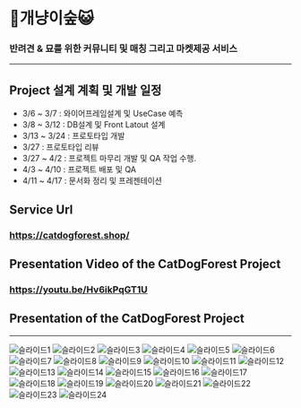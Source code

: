 # 🐶개냥이숲😺
### 반려견 & 묘를 위한 커뮤니티 및 매칭 그리고 마켓제공 서비스
<hr>

   ## Project 설계 계획 및 개발 일정
   - 3/6 ~ 3/7 : 와이어프레임설계 및 UseCase 예측
   - 3/8 ~ 3/12 : DB설계 및 Front Latout 설계
   - 3/13 ~ 3/24 : 프로토타입 개발
   - 3/27 : 프로토타입 리뷰
   - 3/27 ~ 4/2 : 프로젝트 마무리 개발 및 QA 작업 수행.
   - 4/3 ~ 4/10 : 프로젝트 배포 및 QA
   - 4/11 ~ 4/17 : 문서화 정리 및 프레젠테이션
    
   ## Service Url
   ### https://catdogforest.shop/
    
   ## Presentation Video of the CatDogForest Project
   ### https://youtu.be/Hv6ikPqGT1U
    
   ## Presentation of the CatDogForest Project
<hr>

![슬라이드1](https://user-images.githubusercontent.com/59526539/232393157-9860fb5e-01bc-4f1c-b9cb-11ec56001858.PNG)
![슬라이드2](https://user-images.githubusercontent.com/59526539/232393164-c5da59ca-a49b-4f53-9280-ed708b6da4d4.PNG)
![슬라이드3](https://user-images.githubusercontent.com/59526539/232393166-d1e981c4-5f1c-4d5a-a553-96223a435957.PNG)
![슬라이드4](https://user-images.githubusercontent.com/59526539/232393169-11990c10-28d9-4bc5-b608-b5b539c8e18e.PNG)
![슬라이드5](https://user-images.githubusercontent.com/59526539/232393171-d56e9433-8500-4fbb-8d24-20e3060c14e1.PNG)
![슬라이드6](https://user-images.githubusercontent.com/59526539/232393173-5198c891-1fe7-4faa-9cfa-b22d2ad230bb.PNG)
![슬라이드7](https://user-images.githubusercontent.com/59526539/232393175-71c61c6f-fe37-49d8-967e-9112f44e4d3c.PNG)
![슬라이드8](https://user-images.githubusercontent.com/59526539/232393178-c95f313a-ef04-4abb-a93e-b9b4d8c787c7.PNG)
![슬라이드9](https://user-images.githubusercontent.com/59526539/232393192-001fcad1-cd26-46a0-88d5-18d4582b2bbd.PNG)
![슬라이드10](https://user-images.githubusercontent.com/59526539/232393194-e1b64997-8d65-4fb5-9c25-ce49c6884a7a.PNG)
![슬라이드11](https://user-images.githubusercontent.com/59526539/232393196-ea8db095-740f-46c0-8ad0-f0abf90faf11.PNG)
![슬라이드12](https://user-images.githubusercontent.com/59526539/232393197-501dbe56-bebb-4645-9134-903f14b3d4ba.PNG)
![슬라이드13](https://user-images.githubusercontent.com/59526539/232393199-c892439d-46ce-4e4a-b663-37f20fe5ab3e.PNG)
![슬라이드14](https://user-images.githubusercontent.com/59526539/232393202-a365e6cc-909b-4f17-8aa6-e2a13ad84b57.PNG)
![슬라이드15](https://user-images.githubusercontent.com/59526539/232393205-b8c9a78b-aac1-44d8-bf5a-83bb6f1b0818.PNG)
![슬라이드16](https://user-images.githubusercontent.com/59526539/232393208-965ab829-3dfa-474a-b3b5-6ec67e6a58a7.PNG)
![슬라이드17](https://user-images.githubusercontent.com/59526539/232393214-2d660e6a-0359-4237-8fbb-e7d57987d540.PNG)
![슬라이드18](https://user-images.githubusercontent.com/59526539/232393217-20e31f82-a8d2-4318-9b33-a3b882156a50.PNG)
![슬라이드19](https://user-images.githubusercontent.com/59526539/232393220-d51fecd8-edb3-481a-8e83-c459692c1ddc.PNG)
![슬라이드20](https://user-images.githubusercontent.com/59526539/232393223-75cec43a-6b9f-4b2a-9141-751b2a5422b6.PNG)
![슬라이드21](https://user-images.githubusercontent.com/59526539/232393226-e4f35318-9447-4f40-b983-dbee39dbaf6b.PNG)
![슬라이드22](https://user-images.githubusercontent.com/59526539/232393228-3b829567-1908-4679-8ab7-12ac03384dc3.PNG)
![슬라이드23](https://user-images.githubusercontent.com/59526539/232393230-108613a3-592e-4ca7-8325-dca2d0324ffe.PNG)
![슬라이드24](https://user-images.githubusercontent.com/59526539/232393233-e8455810-5b36-439f-b7ed-cc3727296b1f.PNG)
